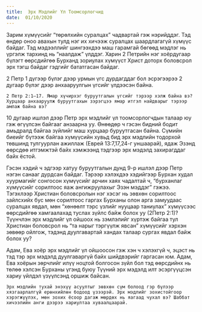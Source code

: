```yaml
---
title:  Эрх Мэдлийг Үл Тоомсорлогчид
date:  01/10/2020
---
```


Зарим хүмүүсийг “төрөлхийн суралцах” чадвартай гэж нэрийддэг. Тэд өндөр оноо авахын тулд нэг их хичээж суралцах шаардлагагүй хүмүүс байдаг. Тэд мэдээллийг шингээхдээ маш гарамгай бөгөөд мэдлэг нь үргэлж тархинд нь “наалдаж” үлддэг. Харин 2 Петрийн нэг хоёрдугаар бүлэгт өөрсдийгөө Бурханд зориулах хүмүүст Христ доторх боловсрол эрх тэгш байдаг гэдгийг бататгасан байдаг.

2 Петр 1 дүгээр бүлэг дээр урмын үгс дурдагддаг бол эсрэгээрээ 2 дугаар бүлэг дээр анхааруулгын үгсийг үлдээсэн байна.

`2 Петр 2:1–17. Ямар хүчирхэг буруутгалын үгсийг тэрээр хэлж байна вэ? Хурцаар анхааруулж буруутгахын зэрэгцээ ямар итгэл найдварыг тэрээр амлаж байна вэ?`

10 дугаар ишлэл дээр Петр эрх мэдлийг үл тоомсорлогчдын талаар юу гэж өгүүлсэн байгааг анзаарна уу. Өнөөдөр ч гэсэн бидний бодит амьдралд байгаа зүйлийг маш хурцаар буруутгасан байна. Сүмийн биеийг бүтээж байгаа хүмүүсийн хувьд бид эрх мэдлийн тодорхой төвшинд тулгуурлан ажиллаж (Еврей 13:7,17,24-г уншаарай), ядаж Эзэнд өөрсдөө итгэмжтэй байх хэмжээнд тэдгээр эрх мэдэлд захирагддаг байх ёстой.

Гэсэн хэдий ч эдгээр хатуу буруутгалын дунд 9-р ишлэл дээр Петр нэгэн санааг дурдсан байдаг. Тэрээр хэлэхдээ хэдийгээр Бурхан худал хуурмагийг сонгосон хүмүүсийг арчин хаях чадалтай ч, “бурханлаг хүмүүсийг сорилтоос яаж ангижруулахыг Эзэн мэддэг” гэжээ. Тэгэхлээр Христиан боловсролын нэг хэсэг нь зөвхөн сорилтоос зайлсхийх бус мөн сорилтоос гаргах Бурханы олон арга замуудаас суралцах явдал, мөн “хөнөөлт тэрс үзлийг нууцаар таниулах” хүмүүсээс өөрсдийгөө хамгаалахад туслах зүйлс байж болох уу (2Петр 2:1)? Түүнчлэн эрх мэдлийг үл ойшоох нь зэмлэлийг хүртэж байгаа тул Христиан боловсрол нь “та нарыг тэргүүлж явсан” хүмүүсийг хэрхэн зөвөөр ойлгож, тэдэнд дуулгавартай хандах талаар сургах явдал байж болох уу?

Адам, Ева хоёр эрх мэдлийг үл ойшоосон гэж хэн ч хэлэхгүй ч, эцэст нь тэд тэр эрх мэдэлд дуулгаваргүй байх шийдвэрийг гаргасан юм. Адам, Ева хоёрын зөрчлийг илүү ноцтой болгосон зүйл бол тэд өөрсдийнх нь төлөө хэлсэн Бурханы үгэнд буюу Түүний эрх мэдэлд илт эсэргүүцсэн хариу үйлдэл үзүүлсэнд оршиж байсан.

`Эрх мэдлийн тухай энэхүү асуултыг зөвхөн сүм болоод гэр бүлээр хязгаарлалгүй ерөнхийлөн бодоод үзээрэй. Эрх мэдлийг зохистойгоор хэрэгжүүлэх, мөн зохих ёсоор дагаж мөрдөх нь яагаад чухал вэ? Шаббат хичээлийн анги дээрээ хариултаа хуваалцаарай.`